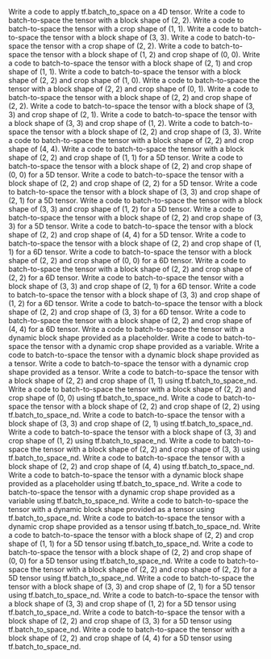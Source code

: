 Write a code to apply tf.batch_to_space on a 4D tensor.
Write a code to batch-to-space the tensor with a block shape of (2, 2).
Write a code to batch-to-space the tensor with a crop shape of (1, 1).
Write a code to batch-to-space the tensor with a block shape of (3, 3).
Write a code to batch-to-space the tensor with a crop shape of (2, 2).
Write a code to batch-to-space the tensor with a block shape of (1, 2) and crop shape of (0, 0).
Write a code to batch-to-space the tensor with a block shape of (2, 1) and crop shape of (1, 1).
Write a code to batch-to-space the tensor with a block shape of (2, 2) and crop shape of (1, 0).
Write a code to batch-to-space the tensor with a block shape of (2, 2) and crop shape of (0, 1).
Write a code to batch-to-space the tensor with a block shape of (2, 2) and crop shape of (2, 2).
Write a code to batch-to-space the tensor with a block shape of (3, 3) and crop shape of (2, 1).
Write a code to batch-to-space the tensor with a block shape of (3, 3) and crop shape of (1, 2).
Write a code to batch-to-space the tensor with a block shape of (2, 2) and crop shape of (3, 3).
Write a code to batch-to-space the tensor with a block shape of (2, 2) and crop shape of (4, 4).
Write a code to batch-to-space the tensor with a block shape of (2, 2) and crop shape of (1, 1) for a 5D tensor.
Write a code to batch-to-space the tensor with a block shape of (2, 2) and crop shape of (0, 0) for a 5D tensor.
Write a code to batch-to-space the tensor with a block shape of (2, 2) and crop shape of (2, 2) for a 5D tensor.
Write a code to batch-to-space the tensor with a block shape of (3, 3) and crop shape of (2, 1) for a 5D tensor.
Write a code to batch-to-space the tensor with a block shape of (3, 3) and crop shape of (1, 2) for a 5D tensor.
Write a code to batch-to-space the tensor with a block shape of (2, 2) and crop shape of (3, 3) for a 5D tensor.
Write a code to batch-to-space the tensor with a block shape of (2, 2) and crop shape of (4, 4) for a 5D tensor.
Write a code to batch-to-space the tensor with a block shape of (2, 2) and crop shape of (1, 1) for a 6D tensor.
Write a code to batch-to-space the tensor with a block shape of (2, 2) and crop shape of (0, 0) for a 6D tensor.
Write a code to batch-to-space the tensor with a block shape of (2, 2) and crop shape of (2, 2) for a 6D tensor.
Write a code to batch-to-space the tensor with a block shape of (3, 3) and crop shape of (2, 1) for a 6D tensor.
Write a code to batch-to-space the tensor with a block shape of (3, 3) and crop shape of (1, 2) for a 6D tensor.
Write a code to batch-to-space the tensor with a block shape of (2, 2) and crop shape of (3, 3) for a 6D tensor.
Write a code to batch-to-space the tensor with a block shape of (2, 2) and crop shape of (4, 4) for a 6D tensor.
Write a code to batch-to-space the tensor with a dynamic block shape provided as a placeholder.
Write a code to batch-to-space the tensor with a dynamic crop shape provided as a variable.
Write a code to batch-to-space the tensor with a dynamic block shape provided as a tensor.
Write a code to batch-to-space the tensor with a dynamic crop shape provided as a tensor.
Write a code to batch-to-space the tensor with a block shape of (2, 2) and crop shape of (1, 1) using tf.batch_to_space_nd.
Write a code to batch-to-space the tensor with a block shape of (2, 2) and crop shape of (0, 0) using tf.batch_to_space_nd.
Write a code to batch-to-space the tensor with a block shape of (2, 2) and crop shape of (2, 2) using tf.batch_to_space_nd.
Write a code to batch-to-space the tensor with a block shape of (3, 3) and crop shape of (2, 1) using tf.batch_to_space_nd.
Write a code to batch-to-space the tensor with a block shape of (3, 3) and crop shape of (1, 2) using tf.batch_to_space_nd.
Write a code to batch-to-space the tensor with a block shape of (2, 2) and crop shape of (3, 3) using tf.batch_to_space_nd.
Write a code to batch-to-space the tensor with a block shape of (2, 2) and crop shape of (4, 4) using tf.batch_to_space_nd.
Write a code to batch-to-space the tensor with a dynamic block shape provided as a placeholder using tf.batch_to_space_nd.
Write a code to batch-to-space the tensor with a dynamic crop shape provided as a variable using tf.batch_to_space_nd.
Write a code to batch-to-space the tensor with a dynamic block shape provided as a tensor using tf.batch_to_space_nd.
Write a code to batch-to-space the tensor with a dynamic crop shape provided as a tensor using tf.batch_to_space_nd.
Write a code to batch-to-space the tensor with a block shape of (2, 2) and crop shape of (1, 1) for a 5D tensor using tf.batch_to_space_nd.
Write a code to batch-to-space the tensor with a block shape of (2, 2) and crop shape of (0, 0) for a 5D tensor using tf.batch_to_space_nd.
Write a code to batch-to-space the tensor with a block shape of (2, 2) and crop shape of (2, 2) for a 5D tensor using tf.batch_to_space_nd.
Write a code to batch-to-space the tensor with a block shape of (3, 3) and crop shape of (2, 1) for a 5D tensor using tf.batch_to_space_nd.
Write a code to batch-to-space the tensor with a block shape of (3, 3) and crop shape of (1, 2) for a 5D tensor using tf.batch_to_space_nd.
Write a code to batch-to-space the tensor with a block shape of (2, 2) and crop shape of (3, 3) for a 5D tensor using tf.batch_to_space_nd.
Write a code to batch-to-space the tensor with a block shape of (2, 2) and crop shape of (4, 4) for a 5D tensor using tf.batch_to_space_nd.